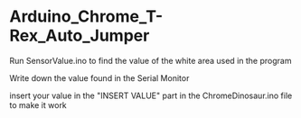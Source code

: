 # Arduino_Chrome_T-Rex_Auto_Jumper

Run SensorValue.ino to find the value of the white area used in the program

Write down the value found in the Serial Monitor 

insert your value in the "INSERT VALUE" part in the ChromeDinosaur.ino file to make it work 
